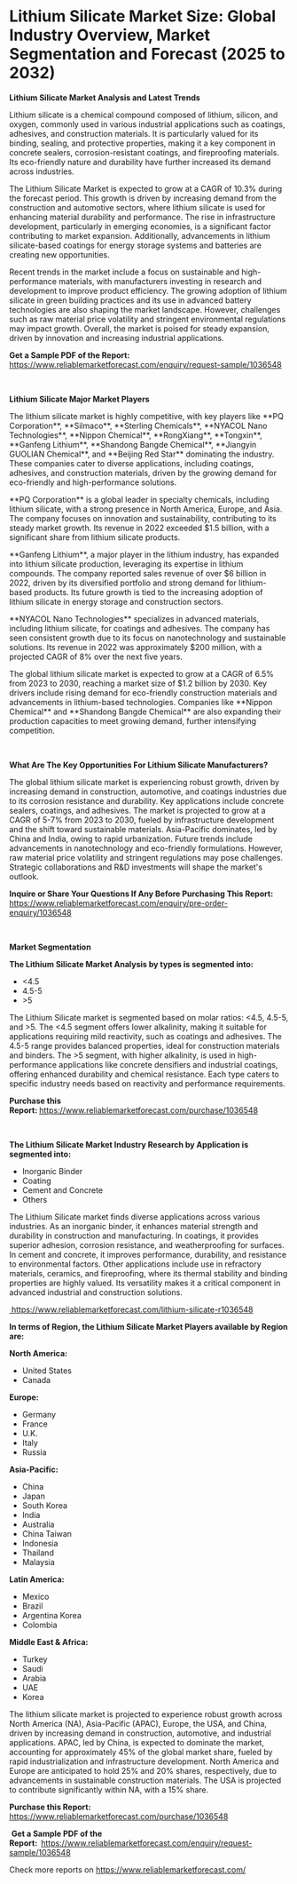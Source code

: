 <p><h1>Lithium Silicate Market Size: Global Industry Overview, Market Segmentation and Forecast (2025 to 2032)</h1></p><p><strong>Lithium Silicate Market Analysis and Latest Trends</strong></p>
<p><p>Lithium silicate is a chemical compound composed of lithium, silicon, and oxygen, commonly used in various industrial applications such as coatings, adhesives, and construction materials. It is particularly valued for its binding, sealing, and protective properties, making it a key component in concrete sealers, corrosion-resistant coatings, and fireproofing materials. Its eco-friendly nature and durability have further increased its demand across industries.</p><p>The Lithium Silicate Market is expected to grow at a CAGR of 10.3% during the forecast period. This growth is driven by increasing demand from the construction and automotive sectors, where lithium silicate is used for enhancing material durability and performance. The rise in infrastructure development, particularly in emerging economies, is a significant factor contributing to market expansion. Additionally, advancements in lithium silicate-based coatings for energy storage systems and batteries are creating new opportunities.</p><p>Recent trends in the market include a focus on sustainable and high-performance materials, with manufacturers investing in research and development to improve product efficiency. The growing adoption of lithium silicate in green building practices and its use in advanced battery technologies are also shaping the market landscape. However, challenges such as raw material price volatility and stringent environmental regulations may impact growth. Overall, the market is poised for steady expansion, driven by innovation and increasing industrial applications.</p></p>
<p><strong>Get a Sample PDF of the Report:&nbsp;</strong> <a href="https://www.reliablemarketforecast.com/enquiry/request-sample/1036548?utm_campaign=1080&utm_medium=2&utm_source=Github&utm_content=ia&utm_term=27012025&utm_id=lithium-silicate">https://www.reliablemarketforecast.com/enquiry/request-sample/1036548</a></p>
<p>&nbsp;</p>
<p><strong>Lithium Silicate Major Market Players</strong></p>
<p><p>The lithium silicate market is highly competitive, with key players like **PQ Corporation**, **Silmaco**, **Sterling Chemicals**, **NYACOL Nano Technologies**, **Nippon Chemical**, **RongXiang**, **Tongxin**, **Ganfeng Lithium**, **Shandong Bangde Chemical**, **Jiangyin GUOLIAN Chemical**, and **Beijing Red Star** dominating the industry. These companies cater to diverse applications, including coatings, adhesives, and construction materials, driven by the growing demand for eco-friendly and high-performance solutions.</p><p>**PQ Corporation** is a global leader in specialty chemicals, including lithium silicate, with a strong presence in North America, Europe, and Asia. The company focuses on innovation and sustainability, contributing to its steady market growth. Its revenue in 2022 exceeded $1.5 billion, with a significant share from lithium silicate products.</p><p>**Ganfeng Lithium**, a major player in the lithium industry, has expanded into lithium silicate production, leveraging its expertise in lithium compounds. The company reported sales revenue of over $6 billion in 2022, driven by its diversified portfolio and strong demand for lithium-based products. Its future growth is tied to the increasing adoption of lithium silicate in energy storage and construction sectors.</p><p>**NYACOL Nano Technologies** specializes in advanced materials, including lithium silicate, for coatings and adhesives. The company has seen consistent growth due to its focus on nanotechnology and sustainable solutions. Its revenue in 2022 was approximately $200 million, with a projected CAGR of 8% over the next five years.</p><p>The global lithium silicate market is expected to grow at a CAGR of 6.5% from 2023 to 2030, reaching a market size of $1.2 billion by 2030. Key drivers include rising demand for eco-friendly construction materials and advancements in lithium-based technologies. Companies like **Nippon Chemical** and **Shandong Bangde Chemical** are also expanding their production capacities to meet growing demand, further intensifying competition.</p></p>
<p>&nbsp;</p>
<p><strong>What Are The Key Opportunities For Lithium Silicate Manufacturers?</strong></p>
<p><p>The global lithium silicate market is experiencing robust growth, driven by increasing demand in construction, automotive, and coatings industries due to its corrosion resistance and durability. Key applications include concrete sealers, coatings, and adhesives. The market is projected to grow at a CAGR of 5-7% from 2023 to 2030, fueled by infrastructure development and the shift toward sustainable materials. Asia-Pacific dominates, led by China and India, owing to rapid urbanization. Future trends include advancements in nanotechnology and eco-friendly formulations. However, raw material price volatility and stringent regulations may pose challenges. Strategic collaborations and R&D investments will shape the market's outlook.</p></p>
<p><strong>Inquire or Share Your Questions If Any Before Purchasing This Report:</strong> <a href="https://www.reliablemarketforecast.com/enquiry/pre-order-enquiry/1036548?utm_campaign=1080&utm_medium=2&utm_source=Github&utm_content=ia&utm_term=27012025&utm_id=lithium-silicate">https://www.reliablemarketforecast.com/enquiry/pre-order-enquiry/1036548</a></p>
<p>&nbsp;</p>
<p><strong>Market Segmentation</strong></p>
<p><strong>The Lithium Silicate Market Analysis by types is segmented into:</strong></p>
<p><ul><li><4.5</li><li>4.5-5</li><li>>5</li></ul></p>
<p><p>The Lithium Silicate market is segmented based on molar ratios: <4.5, 4.5-5, and >5. The <4.5 segment offers lower alkalinity, making it suitable for applications requiring mild reactivity, such as coatings and adhesives. The 4.5-5 range provides balanced properties, ideal for construction materials and binders. The >5 segment, with higher alkalinity, is used in high-performance applications like concrete densifiers and industrial coatings, offering enhanced durability and chemical resistance. Each type caters to specific industry needs based on reactivity and performance requirements.</p></p>
<p><strong>Purchase this Report:&nbsp;</strong><a href="https://www.reliablemarketforecast.com/purchase/1036548?utm_campaign=1080&utm_medium=2&utm_source=Github&utm_content=ia&utm_term=27012025&utm_id=lithium-silicate">https://www.reliablemarketforecast.com/purchase/1036548</a></p>
<p>&nbsp;</p>
<p><strong>The Lithium Silicate Market Industry Research by Application is segmented into:</strong></p>
<p><ul><li>Inorganic Binder</li><li>Coating</li><li>Cement and Concrete</li><li>Others</li></ul></p>
<p><p>The Lithium Silicate market finds diverse applications across various industries. As an inorganic binder, it enhances material strength and durability in construction and manufacturing. In coatings, it provides superior adhesion, corrosion resistance, and weatherproofing for surfaces. In cement and concrete, it improves performance, durability, and resistance to environmental factors. Other applications include use in refractory materials, ceramics, and fireproofing, where its thermal stability and binding properties are highly valued. Its versatility makes it a critical component in advanced industrial and construction solutions.</p></p>
<p><a href="https://www.reliablemarketforecast.com/lithium-silicate-r1036548?utm_campaign=1080&utm_medium=2&utm_source=Github&utm_content=ia&utm_term=27012025&utm_id=lithium-silicate">&nbsp;https://www.reliablemarketforecast.com/lithium-silicate-r1036548</a></p>
<p><strong>In terms of Region, the Lithium Silicate Market Players available by Region are:</strong></p>
<p>
    <p> <strong> North America: </strong>
        <ul>
            <li>United States</li>
            <li>Canada</li>
        </ul>
        </p> 
    <p> <strong> Europe: </strong>
        <ul>
            <li>Germany</li>
            <li>France</li>
            <li>U.K.</li>
            <li>Italy</li>
            <li>Russia</li>
        </ul>
        </p> 
    <p> <strong> Asia-Pacific: </strong>
        <ul>
            <li>China</li>
            <li>Japan</li>
            <li>South Korea</li>
            <li>India</li>
            <li>Australia</li>
            <li>China Taiwan</li>
            <li>Indonesia</li>
            <li>Thailand</li>
            <li>Malaysia</li>
        </ul>
        </p> 
    <p> <strong> Latin America: </strong>
        <ul>
            <li>Mexico</li>
            <li>Brazil</li>
            <li>Argentina Korea</li>
            <li>Colombia</li>
        </ul>
        </p> 
    <p> <strong> Middle East & Africa: </strong>
        <ul>
            <li>Turkey</li>
            <li>Saudi</li>
            <li>Arabia</li>
            <li>UAE</li>
            <li>Korea</li>
        </ul>
    </p>
    </p>
<p><p>The lithium silicate market is projected to experience robust growth across North America (NA), Asia-Pacific (APAC), Europe, the USA, and China, driven by increasing demand in construction, automotive, and industrial applications. APAC, led by China, is expected to dominate the market, accounting for approximately 45% of the global market share, fueled by rapid industrialization and infrastructure development. North America and Europe are anticipated to hold 25% and 20% shares, respectively, due to advancements in sustainable construction materials. The USA is projected to contribute significantly within NA, with a 15% share.</p></p>
<p><strong>Purchase this Report: </strong><a href="https://www.reliablemarketforecast.com/purchase/1036548?utm_campaign=1080&utm_medium=2&utm_source=Github&utm_content=ia&utm_term=27012025&utm_id=lithium-silicate">https://www.reliablemarketforecast.com/purchase/1036548</a></p>
<p>&nbsp;<strong>Get a Sample PDF of the Report:&nbsp;&nbsp;</strong><a href="https://www.reliablemarketforecast.com/enquiry/request-sample/1036548?utm_campaign=1080&utm_medium=2&utm_source=Github&utm_content=ia&utm_term=27012025&utm_id=lithium-silicate">https://www.reliablemarketforecast.com/enquiry/request-sample/1036548</a></p>
<p><strong></strong></p>
<p>Check more reports on <a href="https://www.reliablemarketforecast.com/?utm_campaign=1080&utm_medium=2&utm_source=Github&utm_content=ia&utm_term=27012025&utm_id=lithium-silicate">https://www.reliablemarketforecast.com/</a></p>